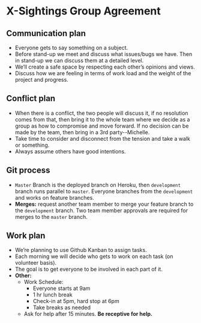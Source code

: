 # X-Sightings Group Agreement
## Communication plan
- Everyone gets to say something on a subject.
- Before stand-up we meet and discuss what issues/bugs we have. Then in stand-up we can discuss them at a detailed  level.
- We’ll create a safe space by respecting each other’s opinions and views.
- Discuss how we are feeling in terms of work load and the weight of the project and progress.

## Conflict plan
- When there is a conflict, the two people will discuss it, if no resolution comes from that, then bring it to the whole team where we decide as a group as how to compromise and move forward. If no decision can be made by the team, then bring in a 3rd party--Michelle.
- Take time to consider and disconnect from the tension and take a walk or something.
- Always assume others have good intentions.

## Git process
- `Master` Branch is the deployed branch on Heroku, then `development` branch runs parallel to `master`. Everyone branches from the `development` and works on feature branches.
- **Merges:** request another team member to merge your feature branch to the `development` branch. Two team member approvals are required for merges to the `master` branch.


## Work plan
- We’re planning to use Github Kanban to assign tasks.
- Each morning we will decide who gets to work on each task (on volunteer basis).
- The goal is to get everyone to be involved in each part of it.
- **Other:**
  - Work Schedule:
      - Everyone starts at 9am
      - 1 hr lunch break
      - Check-in at 5pm, hard stop at 6pm
      - Take breaks as needed
  - Ask for help after 15 minutes. **Be receptive for help.**